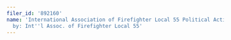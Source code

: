 ```yaml
---
filer_id: '892160'
name: 'International Association of Firefighter Local 55 Political Action, Sponsored
  by: Int''l Assoc. of Firefighter Local 55'
---
```

